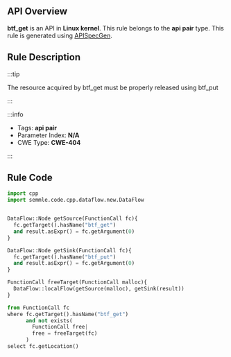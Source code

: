 ---
---


## API Overview
**btf_get** is an API in **Linux kernel**. This rule belongs to the **api pair** type. This rule is generated using [APISpecGen](../../tools/APISpecGen).
## Rule Description

:::tip

The resource acquired by btf_get must be properly released using btf_put

:::

:::info

- Tags: **api pair**
- Parameter Index: **N/A**
- CWE Type: **CWE-404**

:::

## Rule Code
```python
import cpp
import semmle.code.cpp.dataflow.new.DataFlow


DataFlow::Node getSource(FunctionCall fc){
  fc.getTarget().hasName("btf_get")
  and result.asExpr() = fc.getArgument(0)
}

DataFlow::Node getSink(FunctionCall fc){
  fc.getTarget().hasName("btf_put")
  and result.asExpr() = fc.getArgument(0)
}

FunctionCall freeTarget(FunctionCall malloc){
  DataFlow::localFlow(getSource(malloc), getSink(result))
}

from FunctionCall fc
where fc.getTarget().hasName("btf_get")
      and not exists(
        FunctionCall free| 
        free = freeTarget(fc)
      )
select fc.getLocation()

    
```